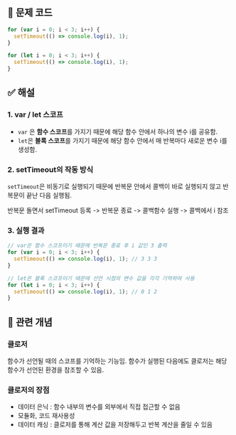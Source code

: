 ## 🔎 문제 코드

```js
for (var i = 0; i < 3; i++) {
  setTimeout(() => console.log(i), 1);
}

for (let i = 0; i < 3; i++) {
  setTimeout(() => console.log(i), 1);
}
```

## ✅ 해설

### 1. var / let 스코프

- `var` 은 **함수 스코프**를 가지기 때문에 해당 함수 안에서 하나의 변수 i를 공유함.
- `let`은 **블록 스코프**를 가지기 때문에 해당 함수 안에서 매 반복마다 새로운 변수 i를 생성함.

### 2. setTimeout의 작동 방식

`setTimeout`은 비동기로 실행되기 때문에 반복문 안에서 콜백이 바로 실행되지 않고 반복문이 끝난 다음 실행됨.

반복문 돌면서 setTimeout 등록 -> 반복문 종료 -> 콜백함수 실행 -> 콜백에서 i 참조

### 3. 실행 결과

```js
// var은 함수 스코프이기 때문에 반복문 종료 후 i 값인 3 출력
for (var i = 0; i < 3; i++) {
  setTimeout(() => console.log(i), 1); // 3 3 3
}

// let은 블록 스코프이기 때문에 선언 시점의 변수 값을 각각 기억하여 사용
for (let i = 0; i < 3; i++) {
  setTimeout(() => console.log(i), 1); // 0 1 2
}
```

## 🧠 관련 개념

### 클로저

함수가 선언될 때의 스코프를 기억하는 기능임. 함수가 실행된 다음에도 클로저는 해당 함수가 선언된 환경을 참조할 수 있음.

### 클로저의 장점

- 데이터 은닉 : 함수 내부의 변수를 외부에서 직접 접근할 수 없음
- 모듈화, 코드 재사용성
- 데이터 캐싱 : 클로저를 통해 계산 값을 저장해두고 반복 계산을 줄일 수 있음
